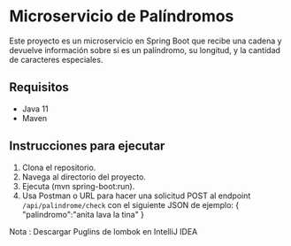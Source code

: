 # Microservicio de Palíndromos

Este proyecto es un microservicio en Spring Boot que recibe una cadena y devuelve información sobre si es un palíndromo, su longitud, y la cantidad de caracteres especiales.

## Requisitos
- Java 11
- Maven

## Instrucciones para ejecutar
1. Clona el repositorio. 
2. Navega al directorio del proyecto.
3. Ejecuta (mvn spring-boot:run).
4. Usa Postman o URL para hacer una solicitud POST al endpoint `/api/palindrome/check` con el siguiente JSON de ejemplo:
   {
     "palindromo":"anita lava la tina"
   }

Nota : Descargar Puglins de lombok en IntelliJ IDEA
